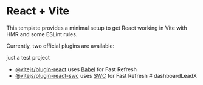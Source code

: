 # React + Vite

This template provides a minimal setup to get React working in Vite with HMR and some ESLint rules.

Currently, two official plugins are available:

just a test project


- [@vitejs/plugin-react](https://github.com/vitejs/vite-plugin-react/blob/main/packages/plugin-react/README.md) uses [Babel](https://babeljs.io/) for Fast Refresh
- [@vitejs/plugin-react-swc](https://github.com/vitejs/vite-plugin-react-swc) uses [SWC](https://swc.rs/) for Fast Refresh
#   d a s h b o a r d L e a d X 
 
 
